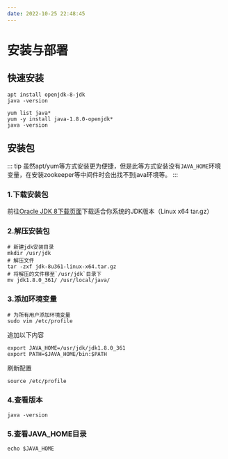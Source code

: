 ```yaml
---
date: 2022-10-25 22:48:45
---
```

# 安装与部署
## 快速安装
<CodeGroup>
<CodeGroupItem title="ubuntu" active>

```shell
apt install openjdk-8-jdk
java -version
```
</CodeGroupItem>
<CodeGroupItem title="yum">

```shell
yum list java*
yum -y install java-1.8.0-openjdk*
java -version
```

</CodeGroupItem>
</CodeGroup>

## 安装包

::: tip
虽然apt/yum等方式安装更为便捷，但是此等方式安装没有`JAVA_HOME`环境变量，在安装zookeeper等中间件时会出找不到java环境等。
:::
### 1.下载安装包
前往[Oracle JDK 8下载页面](https://www.oracle.com/java/technologies/downloads/#java8)下载适合你系统的JDK版本（Linux x64 tar.gz）

### 2.解压安装包
```shell
# 新建jdk安装目录
mkdir /usr/jdk
# 解压文件
tar -zxf jdk-8u361-linux-x64.tar.gz
# 将解压的文件移至`/usr/jdk`目录下
mv jdk1.8.0_361/ /usr/local/java/
```

### 3.添加环境变量
```shell
# 为所有用户添加环境变量
sudo vim /etc/profile
```
追加以下内容
```shell
export JAVA_HOME=/usr/jdk/jdk1.8.0_361
export PATH=$JAVA_HOME/bin:$PATH
```
刷新配置
```shell
source /etc/profile
```

### 4.查看版本
```shell
java -version
```

### 5.查看JAVA_HOME目录
```shell
echo $JAVA_HOME
```